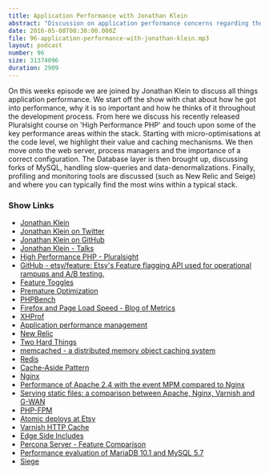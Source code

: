 ```yaml
---
title: Application Performance with Jonathan Klein
abstract: "Discussion on application performance concerns regarding the full-stack"
date: 2016-05-08T08:30:00.000Z
file: 96-application-performance-with-jonathan-klein.mp3
layout: podcast
number: 96
size: 31374096
duration: 2909
---
```


On this weeks episode we are joined by Jonathan Klein to discuss all things application performance.
We start off the show with chat about how he got into performance, why it is so important and how he thinks of it throughout the development process.
From here we discuss his recently released Pluralsight course on 'High Performance PHP' and touch upon some of the key performance areas within the stack.
Starting with micro-optimisations at the code level, we highlight their value and caching mechanisms.
We then move onto the web server, process managers and the importance of a correct configuration.
The Database layer is then brought up, discussing forks of MySQL, handling slow-queries and data-denormalizations.
Finally, profiling and monitoring tools are discussed (such as New Relic and Seige) and where you can typically find the most wins within a typical stack.

### Show Links

- [Jonathan Klein](http://www.jonathanklein.net/)
- [Jonathan Klein on Twitter](https://twitter.com/jonathanklein)
- [Jonathan Klein on GitHub](https://github.com/jklein)
- [Jonathan Klein - Talks](http://jkle.in/talks)
- [High Performance PHP - Pluralsight](https://www.pluralsight.com/courses/php-highly-performant)
- [GitHub - etsy/feature: Etsy's Feature flagging API used for operational rampups and A/B testing.](https://github.com/etsy/feature)
- [Feature Toggles](http://martinfowler.com/bliki/FeatureToggle.html)
- [Premature Optimization](http://c2.com/cgi/wiki?PrematureOptimization)
- [PHPBench](http://phpbench.com/)
- [Firefox and Page Load Speed - Blog of Metrics](https://blog.mozilla.org/metrics/2010/04/05/firefox-page-load-speed-%E2%80%93-part-ii/)
- [XHProf](http://php.net/manual/en/book.xhprof.php)
- [Application performance management](https://en.wikipedia.org/wiki/Application_performance_management)
- [New Relic](https://newrelic.com/)
- [Two Hard Things](http://martinfowler.com/bliki/TwoHardThings.html)
- [memcached - a distributed memory object caching system](https://memcached.org/)
- [Redis](http://redis.io/)
- [Cache-Aside Pattern](https://msdn.microsoft.com/en-gb/library/dn589799.aspx)
- [Nginx](http://nginx.org/)
- [Performance of Apache 2.4 with the event MPM compared to Nginx](http://www.eschrade.com/page/performance-of-apache-2-4-with-the-event-mpm-compared-to-nginx/)
- [Serving static files: a comparison between Apache, Nginx, Varnish and G-WAN](https://nbonvin.wordpress.com/2011/03/14/apache-vs-nginx-vs-varnish-vs-gwan/)
- [PHP-FPM](http://php-fpm.org/)
- [Atomic deploys at Etsy](https://codeascraft.com/2013/07/01/atomic-deploys-at-etsy/)
- [Varnish HTTP Cache](https://www.varnish-cache.org/)
- [Edge Side Includes ](https://en.wikipedia.org/wiki/Edge_Side_Includes)
- [Percona Server - Feature Comparison](https://www.percona.com/software/mysql-database/percona-server/feature-comparison)
- [Performance evaluation of MariaDB 10.1 and MySQL 5.7](https://mariadb.org/performance-evaluation-of-mariadb-10-1-and-mysql-5-7-4-labs-tplc/)
- [Siege](https://www.joedog.org/siege-home/)
